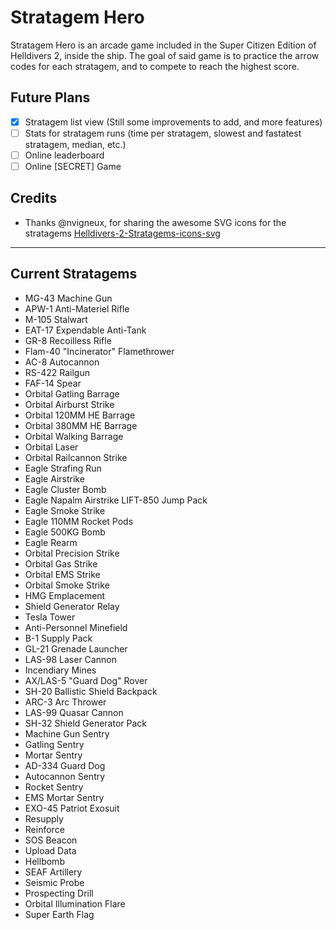 # Stratagem Hero
Stratagem Hero is an arcade game included in the Super Citizen Edition of Helldivers 2, inside the ship.  The goal of said game is to practice the arrow codes for each stratagem, and to compete to reach the highest score.

## Future Plans
* [X] Stratagem list view (Still some improvements to add, and more features)
* [ ] Stats for stratagem runs (time per stratagem, slowest and fastatest stratagem, median, etc.)
* [ ] Online leaderboard
* [ ] Online [SECRET] Game

## Credits
* Thanks @nvigneux, for sharing the awesome SVG icons for the stratagems [Helldivers-2-Stratagems-icons-svg](https://github.com/nvigneux/Helldivers-2-Stratagems-icons-svg)

___

## Current Stratagems
* MG-43 Machine Gun
* APW-1 Anti-Materiel Rifle
* M-105 Stalwart
* EAT-17 Expendable Anti-Tank
* GR-8 Recoilless Rifle
* Flam-40 "Incinerator" Flamethrower
* AC-8 Autocannon
* RS-422 Railgun
* FAF-14 Spear
* Orbital Gatling Barrage
* Orbital Airburst Strike
* Orbital 120MM HE Barrage
* Orbital 380MM HE Barrage
* Orbital Walking Barrage
* Orbital Laser
* Orbital Railcannon Strike
* Eagle Strafing Run
* Eagle Airstrike
* Eagle Cluster Bomb
* Eagle Napalm Airstrike
  LIFT-850 Jump Pack
* Eagle Smoke Strike
* Eagle 110MM Rocket Pods
* Eagle 500KG Bomb
* Eagle Rearm
* Orbital Precision Strike
* Orbital Gas Strike
* Orbital EMS Strike
* Orbital Smoke Strike
* HMG Emplacement
* Shield Generator Relay
* Tesla Tower
* Anti-Personnel Minefield
* B-1 Supply Pack
* GL-21 Grenade Launcher
* LAS-98 Laser Cannon
* Incendiary Mines
* AX/LAS-5 "Guard Dog" Rover
* SH-20 Ballistic Shield Backpack
* ARC-3 Arc Thrower
* LAS-99 Quasar Cannon
* SH-32 Shield Generator Pack
* Machine Gun Sentry
* Gatling Sentry
* Mortar Sentry
* AD-334 Guard Dog
* Autocannon Sentry
* Rocket Sentry
* EMS Mortar Sentry
* EXO-45 Patriot Exosuit
* Resupply
* Reinforce
* SOS Beacon
* Upload Data
* Hellbomb
* SEAF Artillery
* Seismic Probe
* Prospecting Drill
* Orbital Illumination Flare
* Super Earth Flag
